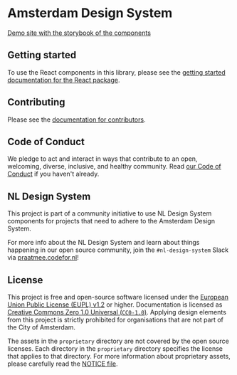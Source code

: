 <!-- @license CC0-1.0 -->

# Amsterdam Design System

[Demo site with the storybook of the components](https://amsterdam.github.io/design-system/)

## Getting started

To use the React components in this library, please see the [getting started documentation for the React package](./packages/react/README.md).

## Contributing

Please see the [documentation for contributors](./CONTRIBUTING.md).

## Code of Conduct

We pledge to act and interact in ways that contribute to an open, welcoming, diverse, inclusive, and healthy community. Read [our Code of Conduct](CODE_OF_CONDUCT.md) if you haven't already.

## NL Design System

This project is part of a community initiative to use NL Design System components for projects that need to adhere to the Amsterdam Design System.

For more info about the NL Design System and learn about things happening in our open source community, join the `#nl-design-system` Slack via [praatmee.codefor.nl](https://praatmee.codefor.nl)!

## License

This project is free and open-source software licensed under the [European Union Public License (EUPL) v1.2](LICENSE.md) or higher. Documentation is licensed as [Creative Commons Zero 1.0 Universal (`CC0-1.0`)](https://creativecommons.org/publicdomain/zero/1.0/legalcode). Applying design elements from this project is strictly prohibited for organisations that are not part of the City of Amsterdam.

The assets in the `proprietary` directory are not covered by the open source licenses. Each directory in the `proprietary` directory specifies the license that applies to that directory. For more information about proprietary assets, please carefully read the [NOTICE file](NOTICE.md).
